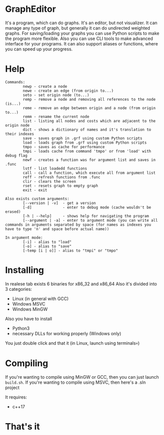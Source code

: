 GraphEditor
===============
It's a program, which can do graphs. It's an editor, but not visualizer.
It can manage any type of graph, but generally it can do undirected weighted graphs.
For saving/loading your graphs you can use Python scripts to make the program more flexible.
Also you can use CLI tools to make advanced interface for your programs.
It can also support aliases or functions, where you can speed up your progress.

Help
===============
```
Commands:
        newp - create a node
        newe - create an edge (from origin to...)
        seto - set origin node (to...)
        remp - remove a node and removing all references to the node (is...)
        reme - remove an edge between origin and a node (from origin to...)
        remm - rename the current node
        list - listing all nodes and costs which are adjacent to the origin node
        dict - shows a dictionary of names and it's translation to their indexes
        save - saves graph in .grf using custom Python scripts
        load - loads graph from .grf using custom Python scripts
        tmpo - saves as cache for performance
        tmpi - loads cache from command 'tmpo' or from 'load' with debug flag
        newf - creates a function was for argument list and saves in .func
        lstf - list loadedd functions
        call - call a function, which execute all from argument list
        reff - refresh functions from .func
        clir - clears the screen
        rset - resets graph to empty graph
        exit - exit

Also exists custom arguments:
        [--version | -v]  - get a version
        [-d]              - enter to debug mode (cache wouldn't be erased)
        [-h | --help]     - shows help for navigating the program
        [--argument | -a] - enter to argument mode (you can write all commands in arguments separated by space (for names as indexes you have to type 'n' and space before actual name))

In argument mode:
        [-i] - alias to "load"
        [-o] - alias to "save"
        [-temp [i | o]] - alias to "tmpi" or "tmpo"
```

Installing
===============
In realese tab exists 6 binaries for x86_32 and x86_64
Also it's divided into 3 categories:
 -  Linux (in general with GCC)
 -  Windows MSVC
 -  Windows MinGW

Also you have to install
 -  Python3
 -  necessary DLLs for working properly (Windows only)

You just double click and that it (in Linux, launch using terminals💀)


Compiling
===============
If you're wanting to compile using MinGW or GCC, then you can just launch `build.sh`.
If you're wanting to compile using MSVC, then here's a .sln project

It requires:
 -  c++17

That's it
===============
